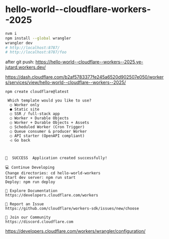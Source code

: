# hello-world--cloudflare-workers--2025


```bash
nvm i
npm install --global wrangler
wrangler dev
# http://localhost:8787/
# http://localhost:8787/foo
```

after git push: https://hello-world--cloudflare--workers--2025.ye-jutard.workers.dev/

https://dash.cloudflare.com/b2af5783377fe245a6520d902507e050/workers/services/view/hello-world--cloudflare--workers--2025/


```
npm create cloudflare@latest

 Which template would you like to use?
  ○ Worker only
  ● Static site
  ○ SSR / full-stack app
  ○ Worker + Durable Objects
  ○ Worker + Durable Objects + Assets
  ○ Scheduled Worker (Cron Trigger)
  ○ Queue consumer & producer Worker
  ○ API starter (OpenAPI compliant)
  ◁ Go back



🎉  SUCCESS  Application created successfully!

💻 Continue Developing
Change directories: cd hello-world-workers
Start dev server: npm run start
Deploy: npm run deploy

📖 Explore Documentation
https://developers.cloudflare.com/workers

🐛 Report an Issue
https://github.com/cloudflare/workers-sdk/issues/new/choose

💬 Join our Community
https://discord.cloudflare.com
```

https://developers.cloudflare.com/workers/wrangler/configuration/
